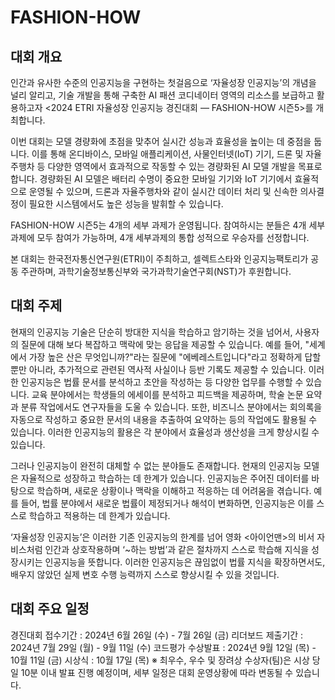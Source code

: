 # FASHION-HOW

## 대회 개요

인간과 유사한 수준의 인공지능을 구현하는 첫걸음으로 ‘자율성장 인공지능’의 개념을 널리 알리고, 기술 개발을 통해 구축한 AI 패션 코디네이터 영역의 리소스를 보급하고 활용하고자 <2024 ETRI 자율성장 인공지능 경진대회 ― FASHION-HOW 시즌5>를 개최합니다.

이번 대회는 모델 경량화에 초점을 맞추어 실시간 성능과 효율성을 높이는 데 중점을 둡니다. 이를 통해 온디바이스, 모바일 애플리케이션, 사물인터넷(IoT) 기기, 드론 및 자율주행차 등 다양한 영역에서 효과적으로 작동할 수 있는 경량화된 AI 모델 개발을 목표로 합니다. 경량화된 AI 모델은 배터리 수명이 중요한 모바일 기기와 IoT 기기에서 효율적으로 운영될 수 있으며, 드론과 자율주행차와 같이 실시간 데이터 처리 및 신속한 의사결정이 필요한 시스템에서도 높은 성능을 발휘할 수 있습니다.

FASHION-HOW 시즌5는 4개의 세부 과제가 운영됩니다. 참여하시는 분들은 4개 세부 과제에 모두 참여가 가능하며, 4개 세부과제의 통합 성적으로 우승자를 선정합니다.

본 대회는 한국전자통신연구원(ETRI)이 주최하고, 셀렉트스타와 인공지능팩토리가 공동 주관하며, 과학기술정보통신부와 국가과학기술연구회(NST)가 후원합니다.

## 대회 주제

현재의 인공지능 기술은 단순히 방대한 지식을 학습하고 암기하는 것을 넘어서, 사용자의 질문에 대해 보다 복잡하고 맥락에 맞는 응답을 제공할 수 있습니다. 예를 들어, "세계에서 가장 높은 산은 무엇입니까?"라는 질문에 "에베레스트입니다"라고 정확하게 답할 뿐만 아니라, 추가적으로 관련된 역사적 사실이나 등반 기록도 제공할 수 있습니다. 이러한 인공지능은 법률 문서를 분석하고 초안을 작성하는 등 다양한 업무를 수행할 수 있습니다. 교육 분야에서는 학생들의 에세이를 분석하고 피드백을 제공하며, 학술 논문 요약과 분류 작업에서도 연구자들을 도울 수 있습니다. 또한, 비즈니스 분야에서는 회의록을 자동으로 작성하고 중요한 문서의 내용을 추출하여 요약하는 등의 작업에도 활용될 수 있습니다. 이러한 인공지능의 활용은 각 분야에서 효율성과 생산성을 크게 향상시킬 수 있습니다.

그러나 인공지능이 완전히 대체할 수 없는 분야들도 존재합니다. 현재의 인공지능 모델은 자율적으로 성장하고 학습하는 데 한계가 있습니다. 인공지능은 주어진 데이터를 바탕으로 학습하며, 새로운 상황이나 맥락을 이해하고 적응하는 데 어려움을 겪습니다. 예를 들어, 법률 분야에서 새로운 법률이 제정되거나 해석이 변화하면, 인공지능은 이를 스스로 학습하고 적용하는 데 한계가 있습니다.

‘자율성장 인공지능’은 이러한 기존 인공지능의 한계를 넘어 영화 <아이언맨>의 비서 자비스처럼 인간과 상호작용하며 ‘~하는 방법’과 같은 절차까지 스스로 학습해 지식을 성장시키는 인공지능을 뜻합니다. 이러한 인공지능은 끊임없이 법률 지식을 확장하면서도, 배우지 않았던 실제 변호 수행 능력까지 스스로 향상시킬 수 있을 것입니다.

## 대회 주요 일정

경진대회 접수기간 : 2024년 6월 26일 (수) - 7월 26일 (금)
리더보드 제출기간 : 2024년 7월 29일 (월) - 9월 11일 (수)
코드평가 수상발표 : 2024년 9월 12일 (목) - 10월 11일 (금)
시상식 : 10월 17일 (목)
※ 최우수, 우수 및 장려상 수상자(팀)은 시상 당일 10분 이내 발표 진행 예정이며, 세부 일정은 대회 운영상황에 따라 변동될 수 있습니다.